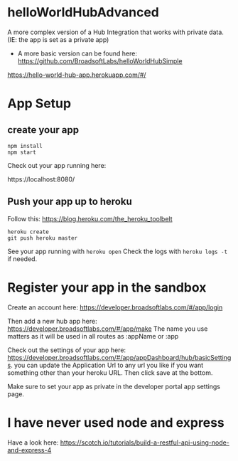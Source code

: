 # helloWorldHubAdvanced
A more complex version of a Hub Integration that works with private data. (IE: the app is set as a private app)

* A more basic version can be found here: https://github.com/BroadsoftLabs/helloWorldHubSimple

https://hello-world-hub-app.herokuapp.com/#/

# App Setup

## create your app

```
npm install
npm start
```

Check out your app running here:

https://localhost:8080/

## Push your app up to heroku

Follow this: https://blog.heroku.com/the_heroku_toolbelt

```
heroku create
git push heroku master
```

See your app running with `heroku open`
Check the logs with `heroku logs -t` if needed.

# Register your app in the sandbox

Create an account here: https://developer.broadsoftlabs.com/#/app/login

Then add a new hub app here: https://developer.broadsoftlabs.com/#/app/make The name you use matters as it will be used in all routes as :appName or :app

Check out the settings of your app here: https://developer.broadsoftlabs.com/#/app/appDashboard/hub/basicSettings. you can update the Application Url to any url you like if you want something other than your heroku URL. Then click save at the bottom.

Make sure to set your app as private in the developer portal app settings page.

# I have never used node and express

Have a look here: https://scotch.io/tutorials/build-a-restful-api-using-node-and-express-4
